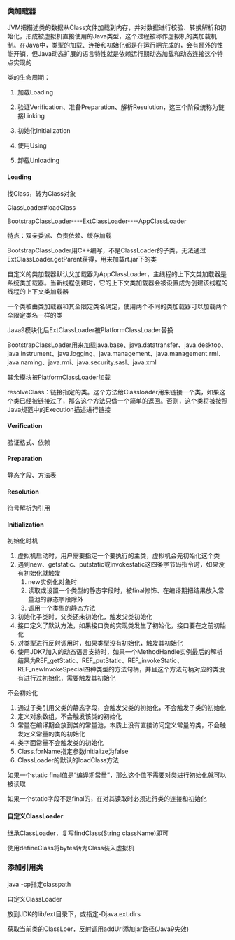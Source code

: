 ### 类加载器

JVM把描述类的数据从Class文件加载到内存，并对数据进行校验、转换解析和初始化，形成被虚拟机直接使用的Java类型，这个过程被称作虚拟机的类加载机制。在Java中，类型的加载、连接和初始化都是在运行期完成的，会有额外的性能开销，但Java动态扩展的语言特性就是依赖运行期动态加载和动态连接这个特点实现的

类的生命周期：

1. 加载Loading

2. 验证Verification、准备Preparation、解析Resulution，这三个阶段统称为链接Linking

3. 初始化Initialization

4. 使用Using

5. 卸载Unloading

#### Loading

找Class，转为Class对象

ClassLoader#loadClass        

BootstrapClassLoader----ExtClassLoader----AppClassLoader

特点：双亲委派、负责依赖、缓存加载

BootstrapClassLoader用C++编写，不是ClassLoader的子类，无法通过ExtClassLoader.getParent获得，用来加载rt.jar下的类

自定义的类加载器默认父加载器为AppClassLoader，主线程的上下文类加载器是系统类加载器。当新线程创建时，它的上下文类加载器会被设置成为创建该线程的线程的上下文类加载器

一个类被由类加载器和其全限定类名确定，使用两个不同的类加载器可以加载两个全限定类名一样的类

Java9模块化后ExtClassLoader被PlatformClassLoader替换

BootstrapClassLoader用来加载java.base、java.datatransfer、java.desktop、java.instrument、java.logging、java.management、java.management.rmi、java.naming、java.rmi、java.security.sasl、java.xml

其余模块被PlatformClassLoader加载

resolveClass：链接指定的类。这个方法给Classloader用来链接一个类，如果这个类已经被链接过了，那么这个方法只做一个简单的返回。否则，这个类将被按照Java规范中的Execution描述进行链接

#### Verification

验证格式、依赖

####  Preparation

静态字段、方法表

#### Resolution

符号解析为引用

#### Initialization

初始化时机

1. 虚拟机启动时，用户需要指定一个要执行的主类，虚拟机会先初始化这个类
2. 遇到new、getstatic、putstatic或invokestatic这四条字节码指令时，如果没有初始化就触发
    1. new实例化对象时
    2. 读取或设置一个类型的静态字段时，被final修饰、在编译期把结果放入常量池的静态字段除外
    3. 调用一个类型的静态方法
3. 初始化子类时，父类还未初始化，触发父类初始化
4. 接口定义了默认方法，如果接口类的实现类发生了初始化，接口要在之前初始化
5. 对类型进行反射调用时，如果类型没有初始化，触发其初始化
6. 使用JDK7加入的动态语言支持时，如果一个MethodHandle实例最后的解析结果为REF_getStatic、REF_putStatic、REF_invokeStatic、REF_newInvokeSpecial四种类型的方法句柄，并且这个方法句柄对应的类没有进行过初始化，需要触发其初始化

不会初始化

1. 通过子类引用父类的静态字段，会触发父类的初始化，不会触发子类的初始化
2. 定义对象数组，不会触发该类的初始化
3. 常量在编译期会放到类的常量池，本质上没有直接访问定义常量的类，不会触发定义常量的类的初始化
4. 类字面常量不会触发类的初始化
5. Class.forName指定参数initialize为false
6. ClassLoader的默认的loadClass方法

如果一个static final值是“编译期常量”，那么这个值不需要对类进行初始化就可以被读取

如果一个static字段不是final的，在对其读取时必须进行类的连接和初始化

#### 自定义ClassLoader

继承ClassLoader，复写findClass(String className)即可

使用defineClass将bytes转为Class装入虚拟机

### 添加引用类

java -cp指定classpath

自定义ClassLoader

放到JDK的lib/ext目录下，或指定-Djava.ext.dirs

获取当前类的ClassLoer，反射调用addUrl添加jar路径(Java9失效)